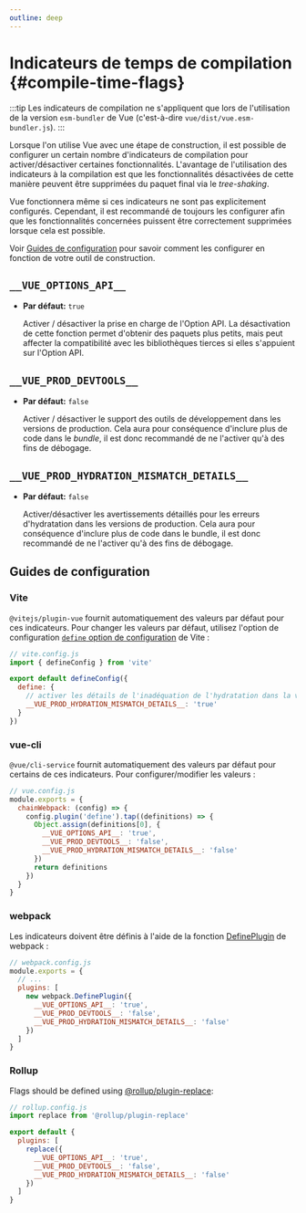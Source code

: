 ```yaml
---
outline: deep
---
```


# Indicateurs de temps de compilation {#compile-time-flags}

:::tip
Les indicateurs de compilation ne s'appliquent que lors de l'utilisation de la version `esm-bundler` de Vue (c'est-à-dire `vue/dist/vue.esm-bundler.js`).
:::

Lorsque l'on utilise Vue avec une étape de construction, il est possible de configurer un certain nombre d'indicateurs de compilation pour activer/désactiver certaines fonctionnalités. L'avantage de l'utilisation des indicateurs à la compilation est que les fonctionnalités désactivées de cette manière peuvent être supprimées du paquet final via le *tree-shaking*.

Vue fonctionnera même si ces indicateurs ne sont pas explicitement configurés. Cependant, il est recommandé de toujours les configurer afin que les fonctionnalités concernées puissent être correctement supprimées lorsque cela est possible.

Voir [Guides de configuration](#configuration-guides) pour savoir comment les configurer en fonction de votre outil de construction.

## `__VUE_OPTIONS_API__`

- **Par défaut:** `true`

  Activer / désactiver la prise en charge de l'Option API. La désactivation de cette fonction permet d'obtenir des paquets plus petits, mais peut affecter la compatibilité avec les bibliothèques tierces si elles s'appuient sur l'Option API.

## `__VUE_PROD_DEVTOOLS__`

- **Par défaut:** `false`

  Activer / désactiver le support des outils de développement dans les versions de production. Cela aura pour conséquence d'inclure plus de code dans le *bundle*, il est donc recommandé de ne l'activer qu'à des fins de débogage.

## `__VUE_PROD_HYDRATION_MISMATCH_DETAILS__` <sup class="vt-badge" data-text="3.4+" />

- **Par défaut:** `false`

  Activer/désactiver les avertissements détaillés pour les erreurs d'hydratation dans les versions de production. Cela aura pour conséquence d'inclure plus de code dans le bundle, il est donc recommandé de ne l'activer qu'à des fins de débogage.

## Guides de configuration

### Vite

`@vitejs/plugin-vue` fournit automatiquement des valeurs par défaut pour ces indicateurs. Pour changer les valeurs par défaut, utilisez l'option de configuration [`define` option de configuration](https://vitejs.dev/config/shared-options.html#define) de Vite :

```js
// vite.config.js
import { defineConfig } from 'vite'

export default defineConfig({
  define: {
    // activer les détails de l'inadéquation de l'hydratation dans la version de production
    __VUE_PROD_HYDRATION_MISMATCH_DETAILS__: 'true'
  }
})
```

### vue-cli

`@vue/cli-service` fournit automatiquement des valeurs par défaut pour certains de ces indicateurs. Pour configurer/modifier les valeurs :

```js
// vue.config.js
module.exports = {
  chainWebpack: (config) => {
    config.plugin('define').tap((definitions) => {
      Object.assign(definitions[0], {
        __VUE_OPTIONS_API__: 'true',
        __VUE_PROD_DEVTOOLS__: 'false',
        __VUE_PROD_HYDRATION_MISMATCH_DETAILS__: 'false'
      })
      return definitions
    })
  }
}
```

### webpack

Les indicateurs doivent être définis à l'aide de la fonction [DefinePlugin](https://webpack.js.org/plugins/define-plugin/) de webpack :

```js
// webpack.config.js
module.exports = {
  // ...
  plugins: [
    new webpack.DefinePlugin({
      __VUE_OPTIONS_API__: 'true',
      __VUE_PROD_DEVTOOLS__: 'false',
      __VUE_PROD_HYDRATION_MISMATCH_DETAILS__: 'false'
    })
  ]
}
```

### Rollup

Flags should be defined using [@rollup/plugin-replace](https://github.com/rollup/plugins/tree/master/packages/replace):

```js
// rollup.config.js
import replace from '@rollup/plugin-replace'

export default {
  plugins: [
    replace({
      __VUE_OPTIONS_API__: 'true',
      __VUE_PROD_DEVTOOLS__: 'false',
      __VUE_PROD_HYDRATION_MISMATCH_DETAILS__: 'false'
    })
  ]
}
```
